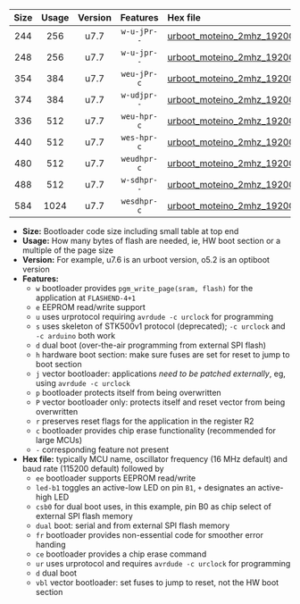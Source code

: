 |Size|Usage|Version|Features|Hex file|
|:-:|:-:|:-:|:-:|:--|
|244|256|u7.7|`w-u-jPr--`|[urboot_moteino_2mhz_19200bps_led+b1_ur_vbl.hex](https://raw.githubusercontent.com/stefanrueger/urboot.hex/main/boards/moteino/fcpu_2mhz/19200_bps/urboot_moteino_2mhz_19200bps_led+b1_ur_vbl.hex)|
|248|256|u7.7|`w-u-jpr--`|[urboot_moteino_2mhz_19200bps_led+b1_fr_ur_vbl.hex](https://raw.githubusercontent.com/stefanrueger/urboot.hex/main/boards/moteino/fcpu_2mhz/19200_bps/urboot_moteino_2mhz_19200bps_led+b1_fr_ur_vbl.hex)|
|354|384|u7.7|`weu-jPr-c`|[urboot_moteino_2mhz_19200bps_ee_led+b1_fr_ce_ur_vbl.hex](https://raw.githubusercontent.com/stefanrueger/urboot.hex/main/boards/moteino/fcpu_2mhz/19200_bps/urboot_moteino_2mhz_19200bps_ee_led+b1_fr_ce_ur_vbl.hex)|
|374|384|u7.7|`w-udjpr--`|[urboot_moteino_2mhz_19200bps_led+b1_csb0_dual_ur_vbl.hex](https://raw.githubusercontent.com/stefanrueger/urboot.hex/main/boards/moteino/fcpu_2mhz/19200_bps/urboot_moteino_2mhz_19200bps_led+b1_csb0_dual_ur_vbl.hex)|
|336|512|u7.7|`weu-hpr-c`|[urboot_moteino_2mhz_19200bps_ee_led+b1_fr_ce_ur.hex](https://raw.githubusercontent.com/stefanrueger/urboot.hex/main/boards/moteino/fcpu_2mhz/19200_bps/urboot_moteino_2mhz_19200bps_ee_led+b1_fr_ce_ur.hex)|
|440|512|u7.7|`wes-hpr-c`|[urboot_moteino_2mhz_19200bps_ee_led+b1_fr_ce.hex](https://raw.githubusercontent.com/stefanrueger/urboot.hex/main/boards/moteino/fcpu_2mhz/19200_bps/urboot_moteino_2mhz_19200bps_ee_led+b1_fr_ce.hex)|
|480|512|u7.7|`weudhpr-c`|[urboot_moteino_2mhz_19200bps_ee_led+b1_csb0_dual_fr_ce_ur.hex](https://raw.githubusercontent.com/stefanrueger/urboot.hex/main/boards/moteino/fcpu_2mhz/19200_bps/urboot_moteino_2mhz_19200bps_ee_led+b1_csb0_dual_fr_ce_ur.hex)|
|488|512|u7.7|`w-sdhpr--`|[urboot_moteino_2mhz_19200bps_led+b1_csb0_dual_fr.hex](https://raw.githubusercontent.com/stefanrueger/urboot.hex/main/boards/moteino/fcpu_2mhz/19200_bps/urboot_moteino_2mhz_19200bps_led+b1_csb0_dual_fr.hex)|
|584|1024|u7.7|`wesdhpr-c`|[urboot_moteino_2mhz_19200bps_ee_led+b1_csb0_dual_fr_ce.hex](https://raw.githubusercontent.com/stefanrueger/urboot.hex/main/boards/moteino/fcpu_2mhz/19200_bps/urboot_moteino_2mhz_19200bps_ee_led+b1_csb0_dual_fr_ce.hex)|

- **Size:** Bootloader code size including small table at top end
- **Usage:** How many bytes of flash are needed, ie, HW boot section or a multiple of the page size
- **Version:** For example, u7.6 is an urboot version, o5.2 is an optiboot version
- **Features:**
  + `w` bootloader provides `pgm_write_page(sram, flash)` for the application at `FLASHEND-4+1`
  + `e` EEPROM read/write support
  + `u` uses urprotocol requiring `avrdude -c urclock` for programming
  + `s` uses skeleton of STK500v1 protocol (deprecated); `-c urclock` and `-c arduino` both work
  + `d` dual boot (over-the-air programming from external SPI flash)
  + `h` hardware boot section: make sure fuses are set for reset to jump to boot section
  + `j` vector bootloader: applications *need to be patched externally*, eg, using `avrdude -c urclock`
  + `p` bootloader protects itself from being overwritten
  + `P` vector bootloader only: protects itself and reset vector from being overwritten
  + `r` preserves reset flags for the application in the register R2
  + `c` bootloader provides chip erase functionality (recommended for large MCUs)
  + `-` corresponding feature not present
- **Hex file:** typically MCU name, oscillator frequency (16 MHz default) and baud rate (115200 default) followed by
  + `ee` bootloader supports EEPROM read/write
  + `led-b1` toggles an active-low LED on pin `B1`, `+` designates an active-high LED
  + `csb0` for dual boot uses, in this example, pin B0 as chip select of external SPI flash memory
  + `dual` boot: serial and from external SPI flash memory
  + `fr` bootloader provides non-essential code for smoother error handing
  + `ce` bootloader provides a chip erase command
  + `ur` uses urprotocol and requires `avrdude -c urclock` for programming
  + `d` dual boot
  + `vbl` vector bootloader: set fuses to jump to reset, not the HW boot section
